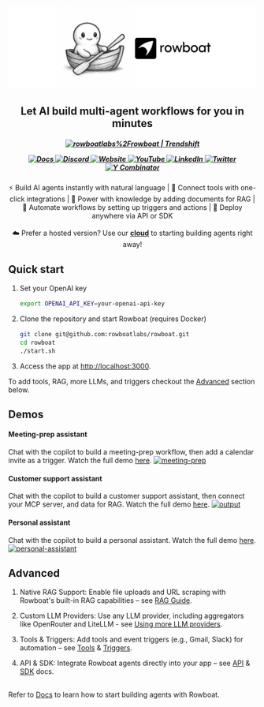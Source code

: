 ![ui](/assets/banner.png)

<h2 align="center">Let AI build multi-agent workflows for you in minutes</h2>
<h5 align="center">

<p align="center" style="display: flex; justify-content: center; gap: 20px; align-items: center;">
  <a href="https://trendshift.io/repositories/13609" target="blank">
    <img src="https://trendshift.io/api/badge/repositories/13609" alt="rowboatlabs%2Frowboat | Trendshift" width="250" height="55"/>
  </a>
</p>

<p align="center">
  <a href="https://docs.rowboatlabs.com/" target="_blank" rel="noopener">
    <img alt="Docs" src="https://img.shields.io/badge/Docs-8b5cf6?labelColor=8b5cf6&logo=readthedocs&logoColor=white">
  </a>
  <a href="https://discord.gg/rxB8pzHxaS" target="_blank" rel="noopener">
    <img alt="Discord" src="https://img.shields.io/badge/Discord-5865F2?logo=discord&logoColor=white&labelColor=5865F2">
  </a>
  <a href="https://www.rowboatlabs.com/" target="_blank" rel="noopener">
    <img alt="Website" src="https://img.shields.io/badge/Website-10b981?labelColor=10b981&logo=window&logoColor=white">
  </a>
  <a href="https://www.youtube.com/@RowBoatLabs" target="_blank" rel="noopener">
    <img alt="YouTube" src="https://img.shields.io/badge/YouTube-FF0000?labelColor=FF0000&logo=youtube&logoColor=white">
  </a>
  <a href="https://www.linkedin.com/company/rowboat-labs" target="_blank" rel="noopener">
    <img alt="LinkedIn" src="https://custom-icon-badges.demolab.com/badge/LinkedIn-0A66C2?logo=linkedin-white&logoColor=fff">
  </a>
  <a href="https://x.com/intent/user?screen_name=rowboatlabshq" target="_blank" rel="noopener">
    <img alt="Twitter" src="https://img.shields.io/twitter/follow/rowboatlabshq?style=social">
  </a>
  <a href="https://www.ycombinator.com" target="_blank" rel="noopener">
    <img alt="Y Combinator" src="https://img.shields.io/badge/Y%20Combinator-S24-orange">
  </a>
</p>


</h5>
<p align="center">
⚡ Build AI agents instantly with natural language | 🔌 Connect tools with one-click integrations | 📂 Power with knowledge by adding documents for RAG | 🔄 Automate workflows by setting up triggers and actions | 🚀 Deploy anywhere via API or SDK<br><br>
☁️ Prefer a hosted version? Use our <b><a href="https://rowboatlabs.com">cloud</a></b> to starting building agents right away!
</p>


## Quick start
1. Set your OpenAI key
   ```bash
   export OPENAI_API_KEY=your-openai-api-key  
   ```
      
2. Clone the repository and start Rowboat (requires Docker)
   ```bash
   git clone git@github.com:rowboatlabs/rowboat.git
   cd rowboat
   ./start.sh
   ```

3. Access the app at [http://localhost:3000](http://localhost:3000).

To add tools, RAG, more LLMs, and  triggers checkout the [Advanced](#advanced) section below.

## Demos
#### Meeting-prep assistant
Chat with the copilot to build a meeting-prep workflow, then add a calendar invite as a trigger. Watch the full demo [here](https://youtu.be/KZTP4xZM2DY).
[![meeting-prep](https://github.com/user-attachments/assets/27755ef5-6549-476f-b9c0-50bef8770384)](https://youtu.be/KZTP4xZM2DY)

#### Customer support assistant
Chat with the copilot to build a customer support assistant, then connect your MCP server, and data for RAG. Watch the full demo [here](https://youtu.be/Xfo-OfgOl8w).
[![output](https://github.com/user-attachments/assets/97485fd7-64c3-4d60-a627-f756a89dee64)](https://youtu.be/Xfo-OfgOl8w)

#### Personal assistant
Chat with the copilot to build a personal assistant. Watch the full demo [here](https://youtu.be/6r7P4Vlcn2g).
[![personal-assistant](https://github.com/user-attachments/assets/0f1c0ffd-23ba-4b49-8bfb-ec7a846f1332)](https://youtu.be/6r7P4Vlcn2g)

## Advanced
1. Native RAG Support: Enable file uploads and URL scraping with Rowboat's built-in RAG capabilities – see [RAG Guide](https://docs.rowboatlabs.com/docs/using-rowboat/rag).

2. Custom LLM Providers: Use any LLM provider, including aggregators like OpenRouter and LiteLLM - see [Using more LLM providers](https://docs.rowboatlabs.com/docs/using-rowboat/customise/custom-llms).

3. Tools & Triggers: Add tools and event triggers (e.g., Gmail, Slack) for automation – see [Tools](https://docs.rowboatlabs.com/docs/using-rowboat/tools) & [Triggers](https://docs.rowboatlabs.com/docs/using-rowboat/triggers).

4. API & SDK: Integrate Rowboat agents directly into your app – see [API](https://docs.rowboatlabs.com/docs/api-sdk/using_the_api) & [SDK](https://docs.rowboatlabs.com/docs/api-sdk/using_the_sdk) docs.

##

Refer to [Docs](https://docs.rowboatlabs.com/) to learn how to start building agents with Rowboat.
